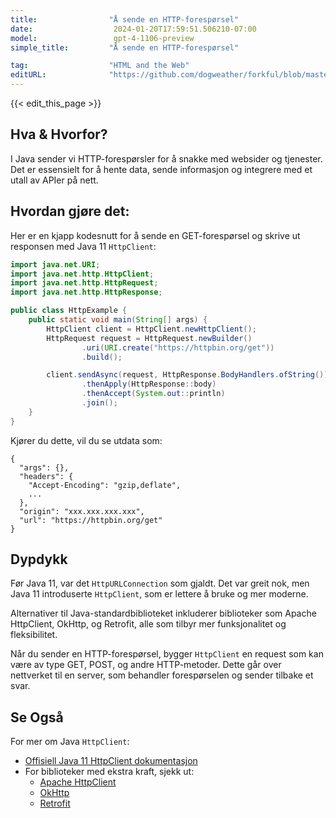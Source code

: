 ```yaml
---
title:                "Å sende en HTTP-forespørsel"
date:                  2024-01-20T17:59:51.506210-07:00
model:                 gpt-4-1106-preview
simple_title:         "Å sende en HTTP-forespørsel"

tag:                  "HTML and the Web"
editURL:              "https://github.com/dogweather/forkful/blob/master/content/no/java/sending-an-http-request.md"
---
```


{{< edit_this_page >}}

## Hva & Hvorfor?
I Java sender vi HTTP-forespørsler for å snakke med websider og tjenester. Det er essensielt for å hente data, sende informasjon og integrere med et utall av APIer på nett.

## Hvordan gjøre det:
Her er en kjapp kodesnutt for å sende en GET-forespørsel og skrive ut responsen med Java 11 `HttpClient`:

```java
import java.net.URI;
import java.net.http.HttpClient;
import java.net.http.HttpRequest;
import java.net.http.HttpResponse;

public class HttpExample {
    public static void main(String[] args) {
        HttpClient client = HttpClient.newHttpClient();
        HttpRequest request = HttpRequest.newBuilder()
                .uri(URI.create("https://httpbin.org/get"))
                .build();

        client.sendAsync(request, HttpResponse.BodyHandlers.ofString())
                .thenApply(HttpResponse::body)
                .thenAccept(System.out::println)
                .join();
    }
}
```

Kjører du dette, vil du se utdata som:

```
{
  "args": {}, 
  "headers": {
    "Accept-Encoding": "gzip,deflate",
    ...
  }, 
  "origin": "xxx.xxx.xxx.xxx", 
  "url": "https://httpbin.org/get"
}
```

## Dypdykk
Før Java 11, var det `HttpURLConnection` som gjaldt. Det var greit nok, men Java 11 introduserte `HttpClient`, som er lettere å bruke og mer moderne. 

Alternativer til Java-standardbiblioteket inkluderer biblioteker som Apache HttpClient, OkHttp, og Retrofit, alle som tilbyr mer funksjonalitet og fleksibilitet. 

Når du sender en HTTP-forespørsel, bygger `HttpClient` en request som kan være av type GET, POST, og andre HTTP-metoder. Dette går over nettverket til en server, som behandler forespørselen og sender tilbake et svar.

## Se Også
For mer om Java `HttpClient`:

- [Offisiell Java 11 HttpClient dokumentasjon](https://docs.oracle.com/en/java/javase/11/docs/api/java.net.http/java/net/http/HttpClient.html)
- For biblioteker med ekstra kraft, sjekk ut:
  - [Apache HttpClient](https://hc.apache.org/httpcomponents-client-5.1.x/index.html)
  - [OkHttp](https://square.github.io/okhttp/)
  - [Retrofit](https://square.github.io/retrofit/)
